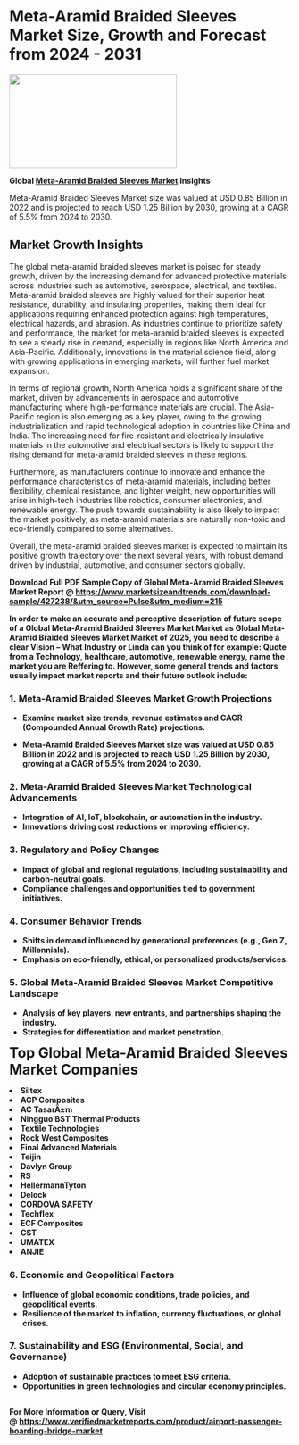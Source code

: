 <H1>Meta-Aramid Braided Sleeves Market Size, Growth and Forecast from 2024 - 2031</H1><img class="aligncenter size-medium wp-image-584254" src="https://thirdeyenews.in/wp-content/uploads/2024/09/Global-Market-Research-300x168.jpeg" alt="" width="300" height="168" /><p><strong>Global&nbsp;<a href="https://www.marketsizeandtrends.com/download-sample/427238/&amp;utm_source=Pulse&amp;utm_medium=215">Meta-Aramid Braided Sleeves Market</a> Insights</strong></p><p>Meta-Aramid Braided Sleeves Market size was valued at USD 0.85 Billion in 2022 and is projected to reach USD 1.25 Billion by 2030, growing at a CAGR of 5.5% from 2024 to 2030.</p><p><h2>Market Growth Insights</h2> <p>The global meta-aramid braided sleeves market is poised for steady growth, driven by the increasing demand for advanced protective materials across industries such as automotive, aerospace, electrical, and textiles. Meta-aramid braided sleeves are highly valued for their superior heat resistance, durability, and insulating properties, making them ideal for applications requiring enhanced protection against high temperatures, electrical hazards, and abrasion. As industries continue to prioritize safety and performance, the market for meta-aramid braided sleeves is expected to see a steady rise in demand, especially in regions like North America and Asia-Pacific. Additionally, innovations in the material science field, along with growing applications in emerging markets, will further fuel market expansion.</p> <p><strong></strong></p> <p>In terms of regional growth, North America holds a significant share of the market, driven by advancements in aerospace and automotive manufacturing where high-performance materials are crucial. The Asia-Pacific region is also emerging as a key player, owing to the growing industrialization and rapid technological adoption in countries like China and India. The increasing need for fire-resistant and electrically insulative materials in the automotive and electrical sectors is likely to support the rising demand for meta-aramid braided sleeves in these regions.</p> <p>Furthermore, as manufacturers continue to innovate and enhance the performance characteristics of meta-aramid materials, including better flexibility, chemical resistance, and lighter weight, new opportunities will arise in high-tech industries like robotics, consumer electronics, and renewable energy. The push towards sustainability is also likely to impact the market positively, as meta-aramid materials are naturally non-toxic and eco-friendly compared to some alternatives.</p> <p>Overall, the meta-aramid braided sleeves market is expected to maintain its positive growth trajectory over the next several years, with robust demand driven by industrial, automotive, and consumer sectors globally.</p> <p><strong></p><p><span class=""><strong>Download Full PDF Sample Copy of Global Meta-Aramid Braided Sleeves Market Report</strong> @ <a href="https://www.marketsizeandtrends.com/download-sample/427238/&amp;utm_source=Pulse&amp;utm_medium=215" target="_blank">https://www.marketsizeandtrends.com/download-sample/427238/&amp;utm_source=Pulse&amp;utm_medium=215</a></span></p><p>In order to make an accurate and perceptive description of future scope of a Global&nbsp;Meta-Aramid Braided Sleeves Market Market as Global&nbsp;Meta-Aramid Braided Sleeves Market Market of 2025, you need to describe a clear Vision &ndash; What Industry or Linda can you think of for example: Quote from a Technology, healthcare, automotive, renewable energy, name the market you are Reffering to. However, some general trends and factors usually impact market reports and their future outlook include:</p><h3>1.&nbsp;<strong>Meta-Aramid Braided Sleeves Market Growth Projections</strong></h3><ul><li>Examine market size trends, revenue estimates and CAGR (Compounded Annual Growth Rate) projections.</li><li><p>Meta-Aramid Braided Sleeves Market size was valued at USD 0.85 Billion in 2022 and is projected to reach USD 1.25 Billion by 2030, growing at a CAGR of 5.5% from 2024 to 2030.</p></li></ul><h3>2.&nbsp;<strong>Meta-Aramid Braided Sleeves Market Technological Advancements</strong></h3><ul><li>Integration of AI, IoT, blockchain, or automation in the industry.</li><li>Innovations driving cost reductions or improving efficiency.</li></ul><h3>3.&nbsp;<strong>Regulatory and Policy Changes</strong></h3><ul><li>Impact of global and regional regulations, including sustainability and carbon-neutral goals.</li><li>Compliance challenges and opportunities tied to government initiatives.</li></ul><h3>4.&nbsp;<strong>Consumer Behavior Trends</strong></h3><ul><li>Shifts in demand influenced by generational preferences (e.g., Gen Z, Millennials).</li><li>Emphasis on eco-friendly, ethical, or personalized products/services.</li></ul><h3>5.&nbsp;<strong>Global Meta-Aramid Braided Sleeves Market Competitive Landscape</strong></h3><ul><li>Analysis of key players, new entrants, and partnerships shaping the industry.</li><li>Strategies for differentiation and market penetration.</li></ul><p data-pm-slice="1 1 []"><span style="color: inherit; font-family: inherit; font-size: 25px;">Top Global Meta-Aramid Braided Sleeves Market Companies</span></p><div class="" data-test-id=""><p><li>Siltex</li><li> ACP Composites</li><li> AC TasarÄ±m</li><li> Ningguo BST Thermal Products</li><li> Textile Technologies</li><li> Rock West Composites</li><li> Final Advanced Materials</li><li> Teijin</li><li> Davlyn Group</li><li> RS</li><li> HellermannTyton</li><li> Delock</li><li> CORDOVA SAFETY</li><li> Techflex</li><li> ECF Composites</li><li> CST</li><li> UMATEX</li><li> ANJIE</li></p></div><h3>6.&nbsp;<strong>Economic and Geopolitical Factors</strong></h3><ul><li>Influence of global economic conditions, trade policies, and geopolitical events.</li><li>Resilience of the market to inflation, currency fluctuations, or global crises.</li></ul><h3>7.&nbsp;<strong>Sustainability and ESG (Environmental, Social, and Governance)</strong></h3><ul><li>Adoption of sustainable practices to meet ESG criteria.</li><li>Opportunities in green technologies and circular economy principles.</li></ul><h2><strong style="font-size: 14px;">For More Information or Query, Visit @&nbsp;</strong><a style="background-color: #ffffff; font-size: 14px;" href="https://www.marketsizeandtrends.com/report/meta-aramid-braided-sleeves-market/" target="_blank">https://www.verifiedmarketreports.com/product/airport-passenger-boarding-bridge-market</a></h2>
